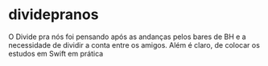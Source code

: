 # dividepranos
O Divide pra nós foi pensando após as andanças pelos bares de BH e a necessidade de dividir a conta entre os amigos. Além é claro, de colocar os estudos em Swift em prática
